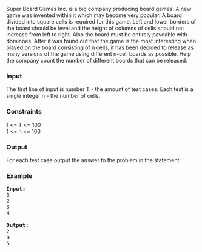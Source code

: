 <p>Super Board Games Inc. is a big company producing board games. A new game was invented within it which may become very popular. A board divided into square cells is required for this game. Left and lower borders of the board should be level and the height of columns of cells should not increase from left to right. Also the board must be entirely paveable with dominoes. After it was found out that the game is the most interesting when played on the board consisting of n cells, it has been decided to release as many versions of the game using different n-cell boards as possible. Help the company count the number of different boards that can be released.

</p><h3>Input</h3>
<p>The first line of input is number T - the amount of test cases. Each test is a single integer n - the number of cells.

</p><h3>Constraints</h3>
<p>1 &lt;= T &lt;= 100<br>
1 &lt;= n &lt;= 100

</p><h3>Output</h3>
<p>For each test case output the answer to the problem in the statement.

</p><h3>Example</h3>

<pre><b>Input:</b>
3
2
3
4

<b>Output:</b>
2
0
5

</pre>